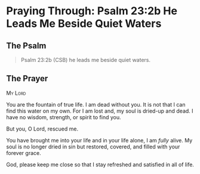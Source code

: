 # Praying Through: Psalm 23:2b He Leads Me Beside Quiet Waters

## The Psalm

>Psalm 23:2b (CSB) he leads me beside quiet waters.

## The Prayer

<div style="font-variant: small-caps;">
My Lord
</div>


You are the fountain of true life.
I am dead without you. 
  It is not that 
  I can find this water on my own.
For I am lost
  and, my soul is dried-up and dead.
I have no wisdom, 
  strength, 
  or spirit to find you.

But you, O Lord, rescued me.

You have brought me into your life 
  and in your life alone, 
  I am <em>fully</em> alive.
My soul is no longer dried in sin 
  but restored, 
  covered, 
  and filled with your forever grace.

God, please keep me close 
  so that I stay refreshed 
  and satisfied in all of life.

